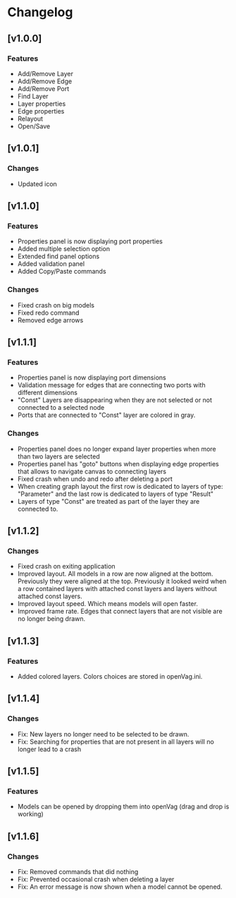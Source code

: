 # Changelog

## [v1.0.0]

### Features

* Add/Remove Layer
* Add/Remove Edge
* Add/Remove Port
* Find Layer
* Layer properties
* Edge properties
* Relayout
* Open/Save

## [v1.0.1]

### Changes

* Updated icon

## [v1.1.0]

### Features

* Properties panel is now displaying port properties
* Added multiple selection option
* Extended find panel options
* Added validation panel
* Added Copy/Paste commands

### Changes

* Fixed crash on big models
* Fixed redo command
* Removed edge arrows

## [v1.1.1]

### Features

* Properties panel is now displaying port dimensions
* Validation message for edges that are connecting two ports with different dimensions
* "Const" Layers are disappearing when they are not selected or not connected to a selected node
* Ports that are connected to "Const" layer are colored in gray.

### Changes

* Properties panel does no longer expand layer properties when more than two layers are selected
* Properties panel has "goto" buttons when displaying edge properties that allows to navigate canvas to connecting layers
* Fixed crash when undo and redo after deleting a port
* When creating graph layout the first row is dedicated to layers of type: "Parameter" and the last row is dedicated to layers of type "Result"
* Layers of type "Const" are treated as part of the layer they are connected to.

## [v1.1.2]

### Changes

* Fixed crash on exiting application
* Improved layout. All models in a row are now aligned at the bottom. Previously they were aligned at the top. Previously it looked weird when a row contained layers with attached const layers and layers without attached const layers.
* Improved layout speed. Which means models will open faster.
* Improved frame rate. Edges that connect layers that are not visible are no longer being drawn. 

## [v1.1.3]

### Features

* Added colored layers. Colors choices are stored in openVag.ini.

## [v1.1.4]

### Changes

* Fix: New layers no longer need to be selected to be drawn.
* Fix: Searching for properties that are not present in all layers will no longer lead to a crash

## [v1.1.5]

### Features

* Models can be opened by dropping them into openVag (drag and drop is working)

## [v1.1.6]

### Changes

* Fix: Removed commands that did nothing
* Fix: Prevented occasional crash when deleting a layer
* Fix: An error message is now shown when a model cannot be opened.
